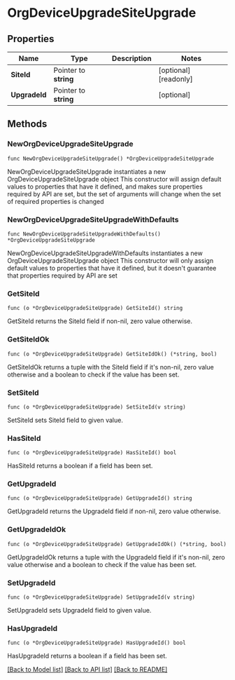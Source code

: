 # OrgDeviceUpgradeSiteUpgrade

## Properties

Name | Type | Description | Notes
------------ | ------------- | ------------- | -------------
**SiteId** | Pointer to **string** |  | [optional] [readonly] 
**UpgradeId** | Pointer to **string** |  | [optional] 

## Methods

### NewOrgDeviceUpgradeSiteUpgrade

`func NewOrgDeviceUpgradeSiteUpgrade() *OrgDeviceUpgradeSiteUpgrade`

NewOrgDeviceUpgradeSiteUpgrade instantiates a new OrgDeviceUpgradeSiteUpgrade object
This constructor will assign default values to properties that have it defined,
and makes sure properties required by API are set, but the set of arguments
will change when the set of required properties is changed

### NewOrgDeviceUpgradeSiteUpgradeWithDefaults

`func NewOrgDeviceUpgradeSiteUpgradeWithDefaults() *OrgDeviceUpgradeSiteUpgrade`

NewOrgDeviceUpgradeSiteUpgradeWithDefaults instantiates a new OrgDeviceUpgradeSiteUpgrade object
This constructor will only assign default values to properties that have it defined,
but it doesn't guarantee that properties required by API are set

### GetSiteId

`func (o *OrgDeviceUpgradeSiteUpgrade) GetSiteId() string`

GetSiteId returns the SiteId field if non-nil, zero value otherwise.

### GetSiteIdOk

`func (o *OrgDeviceUpgradeSiteUpgrade) GetSiteIdOk() (*string, bool)`

GetSiteIdOk returns a tuple with the SiteId field if it's non-nil, zero value otherwise
and a boolean to check if the value has been set.

### SetSiteId

`func (o *OrgDeviceUpgradeSiteUpgrade) SetSiteId(v string)`

SetSiteId sets SiteId field to given value.

### HasSiteId

`func (o *OrgDeviceUpgradeSiteUpgrade) HasSiteId() bool`

HasSiteId returns a boolean if a field has been set.

### GetUpgradeId

`func (o *OrgDeviceUpgradeSiteUpgrade) GetUpgradeId() string`

GetUpgradeId returns the UpgradeId field if non-nil, zero value otherwise.

### GetUpgradeIdOk

`func (o *OrgDeviceUpgradeSiteUpgrade) GetUpgradeIdOk() (*string, bool)`

GetUpgradeIdOk returns a tuple with the UpgradeId field if it's non-nil, zero value otherwise
and a boolean to check if the value has been set.

### SetUpgradeId

`func (o *OrgDeviceUpgradeSiteUpgrade) SetUpgradeId(v string)`

SetUpgradeId sets UpgradeId field to given value.

### HasUpgradeId

`func (o *OrgDeviceUpgradeSiteUpgrade) HasUpgradeId() bool`

HasUpgradeId returns a boolean if a field has been set.


[[Back to Model list]](../README.md#documentation-for-models) [[Back to API list]](../README.md#documentation-for-api-endpoints) [[Back to README]](../README.md)


